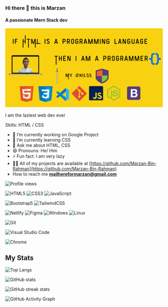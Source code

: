 ### Hi there 👋 this is Marzan
#### A passionate Mern Stack dev
![A passionate Mern Stack dev](https://github.com/Marzan-Bin-Rahman/Marzan-Bin-Rahman/blob/main/github%20banner%202.png)

I am the laziest web dev ever

Skills: HTML / CSS

- 🔭 I’m currently working on Google Project 
- 🌱 I’m currently learning CSS  
- 💬 Ask me about HTML, CSS 
- 😄 Pronouns: He/ Him 
- ⚡ Fun fact: I am very lazy 
- 👨‍💻 All of my projects are available at [https://github.com/Marzan-Bin-Rahman](https://github.com/Marzan-Bin-Rahman)
- How to reach me **mailhereformarzan@gmail.com**

![Profile views](https://gpvc.arturio.dev/Marzan-Bin-Rahman) 

![HTML5](https://img.shields.io/badge/HTML5-E34F26?style=for-the-badge&logo=html5&logoColor=white)
![CSS3](https://img.shields.io/badge/CSS3-1572B6?style=for-the-badge&logo=css3&logoColor=white)
![JavaScript](https://img.shields.io/badge/JavaScript-F7DF1E?style=for-the-badge&logo=javascript&logoColor=black)

<!-- ![Sass](https://img.shields.io/badge/Sass-CC6699?style=for-the-badge&logo=sass&logoColor=white) -->
![Bootstrap5](https://img.shields.io/badge/Bootstrap-563D7C?style=for-the-badge&logo=bootstrap&logoColor=white)
![TailwindCSS](https://img.shields.io/badge/tailwindcss-%2338B2AC.svg?style=for-the-badge&logo=tailwind-css&logoColor=white)

![Netlify](https://img.shields.io/badge/Netlify-00C7B7?style=for-the-badge&logo=netlify&logoColor=white)
![Figma](https://img.shields.io/badge/Figma-F24E1E?style=for-the-badge&logo=figma&logoColor=white)
![Windows](https://img.shields.io/badge/Windows-0078D6?style=for-the-badge&logo=windows&logoColor=white)
![Linux](https://img.shields.io/badge/linux-ffef00?style=for-the-badge&logo=linux&logoColor=black)

<!-- ![JSON](https://img.shields.io/badge/json-5E5C5C?style=for-the-badge&logo=json&logoColor=white) -->
![Git](https://img.shields.io/badge/Git-F05032?style=for-the-badge&logo=git&logoColor=white)
<!-- ![NPM](https://img.shields.io/badge/npm-CB3837?style=for-the-badge&logo=npm&logoColor=white) -->
<!-- ![YARN](https://img.shields.io/badge/Yarn-2C8EBB?style=for-the-badge&logo=yarn&logoColor=white) -->
![Visual Studio Code](https://img.shields.io/badge/Visual_Studio_Code-0078D4?style=for-the-badge&logo=visual%20studio%20code&logoColor=white)
  
  <!-- ![ReactJS](https://img.shields.io/badge/React-20232A?style=for-the-badge&logo=react&logoColor=61DAFB)
![NextJS](https://img.shields.io/badge/NEXTJS-000000?style=for-the-badge&logo=Next.js&logoColor=white)
![Redux](https://img.shields.io/badge/Redux-593D88?style=for-the-badge&logo=redux&logoColor=white)
![React Router](https://img.shields.io/badge/React_Router-CA4245?style=for-the-badge&logo=react-router&logoColor=white)
![React Native](https://img.shields.io/badge/react_native-%2320232a.svg?style=for-the-badge&logo=react&logoColor=%2361DAFB)
![Firebase](https://img.shields.io/badge/firebase-ffca28?style=for-the-badge&logo=firebase&logoColor=black)
![Postman](https://img.shields.io/badge/Postman-FF6C37?style=for-the-badge&logo=Postman&logoColor=white)
![Nodejs](https://img.shields.io/badge/Node.js-339933?style=for-the-badge&logo=nodedotjs&logoColor=white)
![Express.js](https://img.shields.io/badge/Express.js-000000?style=for-the-badge&logo=express&logoColor=white)
![MongoDB](https://img.shields.io/badge/MongoDB-4EA94B?style=for-the-badge&logo=mongodb&logoColor=white) -->
![Chrome](https://img.shields.io/badge/Google_chrome-4285F4?style=for-the-badge&logo=Google-chrome&logoColor=white)
<!-- ![Notion](https://img.shields.io/badge/Notion-000000?style=for-the-badge&logo=notion&logoColor=white) -->
<!-- ![Heroku](https://img.shields.io/badge/Heroku-430098?style=for-the-badge&logo=heroku&logoColor=white) -->

<!-- ![Python](https://img.shields.io/badge/python-3670A0?style=for-the-badge&logo=python&logoColor=ffdd54)
![Dart](https://img.shields.io/badge/Dart-0175C2?style=for-the-badge&logo=dart&logoColor=white)
![Flutter](https://img.shields.io/badge/Flutter-%2302569B.svg?style=for-the-badge&logo=Flutter&logoColor=white) -->
<!-- ![Material-UI](https://img.shields.io/badge/Material--UI-0081CB?style=for-the-badge&logo=material-ui&logoColor=white) -->
<!-- ![Styled Components](https://img.shields.io/badge/styled--components-DB7093?style=for-the-badge&logo=styled-components&logoColor=white) -->

## My Stats 

![Top Langs](https://github-readme-stats.vercel.app/api/top-langs/?username=Marzan-Bin-Rahman&hide_border=true&theme=tokyonight)

![GitHub stats](https://github-readme-stats.vercel.app/api?username=Marzan-Bin-Rahman&show_icons=true&hide_border=true&theme=tokyonight)  

![GitHub streak stats](https://github-readme-streak-stats.herokuapp.com/?user=Marzan-Bin-Rahman&theme=tokyonight)  
 

![GitHub Activity Graph](https://activity-graph.herokuapp.com/graph?username=Marzan-Bin-Rahman&theme=tokyonight&bg_color=0d1117&color=319e94&line=6fa4fc&point=FFFFFF&hide_border=true)  
   

